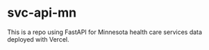 # svc-api-mn
This is a repo using FastAPI for Minnesota health care services data deployed with Vercel.
